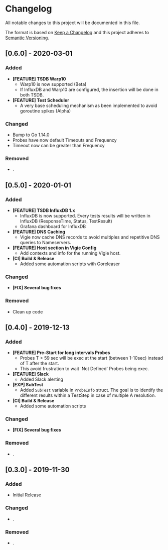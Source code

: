 # Changelog

All notable changes to this project will be documented in this file.

The format is based on [Keep a Changelog](http://keepachangelog.com/en/1.0.0/)
and this project adheres to [Semantic Versioning](http://semver.org/spec/v2.0.0.html).


## [0.6.0] - 2020-03-01

### Added
- **[FEATURE] TSDB Warp10**
  - Warp10 is now supported (Beta)
  - If InfluxDB and Warp10 are configured, the insertion will be done in both TSDB.  
- **[FEATURE] Test Scheduler**
  - A very base scheduling mechanism as been implemented to avoid goroutine spikes (Alpha) 
### Changed
- Bump to Go 1.14.0
- Probes have now default Timeouts and Frequency
- Timeout now can be greater than Frequency
### Removed
- .


## [0.5.0] - 2020-01-01

### Added
- **[FEATURE] TSDB InfluxDB 1.x**
  - InfluxDB is now supported. Every tests results will be written in InfluxDB (ResponseTime, Status, TestResult)
  - Grafana dashboard for InfluxDB
- **[FEATURE] DNS Caching**
  - Vigie now cache DNS records to avoid multiples and repetitive DNS queries to Nameservers.
- **[FEATURE] Host section in Vigie Config**
  - Add contexts and info for the running Vigie host.
- **[CI] Build & Release**
  - Added some automation scripts with Goreleaser
### Changed
- **[FIX] Several bug fixes**
### Removed
- Clean up code

## [0.4.0] - 2019-12-13

### Added
- **[FEATURE] Pre-Start for long intervals Probes**
  - Probes T > 59 sec will be exec at the start (between 1-10sec) instead of T after the start.
  - This avoid frustration to wait 'Not Defined' Probes being exec.
- **[FEATURE] Slack**
  - Added Slack alerting
- **[EXP] SubTest**
  - Added `SubTest` variable in `ProbeInfo` struct. The goal is to identify the different results within a TestStep in case of multiple A resolution.
- **[CI] Build & Release**
  - Added some automation scripts

### Changed
- **[FIX] Several bug fixes**
### Removed
- .

## [0.3.0] - 2019-11-30

### Added
- Initial Release
### Changed
- .
### Removed
- .
